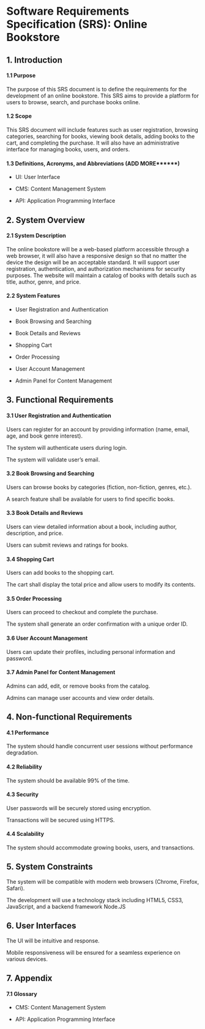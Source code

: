 # Software Requirements Specification (SRS): Online Bookstore 

 

## 1. Introduction 

#### 1.1 Purpose 

The purpose of this SRS document is to define the requirements for the development of an online bookstore. This SRS aims to provide a platform for users to browse, search, and purchase books online. 

#### 1.2 Scope 

This SRS document will include features such as user registration, browsing categories, searching for books, viewing book details, adding books to the cart, and completing the purchase. It will also have an administrative interface for managing books, users, and orders. 

#### 1.3 Definitions, Acronyms, and Abbreviations (ADD MORE******) 

- UI: User Interface 

- CMS: Content Management System 

- API: Application Programming Interface 

 

## 2. System Overview 

#### 2.1 System Description 

The online bookstore will be a web-based platform accessible through a web browser, it will also have a responsive design so that no matter the device the design will be an acceptable standard. It will support user registration, authentication, and authorization mechanisms for security purposes. The website will maintain a catalog of books with details such as title, author, genre, and price. 

#### 2.2 System Features 

- User Registration and Authentication 

- Book Browsing and Searching 

- Book Details and Reviews 

- Shopping Cart 

- Order Processing 

- User Account Management 

- Admin Panel for Content Management 

## 3. Functional Requirements 

#### 3.1 User Registration and Authentication 

Users can register for an account by providing information (name, email, age, and book genre interest). 

The system will authenticate users during login. 

The system will validate user’s email.  

#### 3.2 Book Browsing and Searching 

Users can browse books by categories (fiction, non-fiction, genres, etc.). 

A search feature shall be available for users to find specific books. 

#### 3.3 Book Details and Reviews 

Users can view detailed information about a book, including author, description, and price. 

Users can submit reviews and ratings for books. 

#### 3.4 Shopping Cart 

Users can add books to the shopping cart. 

The cart shall display the total price and allow users to modify its contents. 

#### 3.5 Order Processing 

Users can proceed to checkout and complete the purchase. 

The system shall generate an order confirmation with a unique order ID. 

#### 3.6 User Account Management 

Users can update their profiles, including personal information and password. 

#### 3.7 Admin Panel for Content Management 

Admins can add, edit, or remove books from the catalog. 

Admins can manage user accounts and view order details. 

## 4. Non-functional Requirements 

#### 4.1 Performance 

The system should handle concurrent user sessions without performance degradation. 

#### 4.2 Reliability 

The system should be available 99% of the time. 

#### 4.3 Security 

User passwords will be securely stored using encryption. 

Transactions will be secured using HTTPS. 

#### 4.4 Scalability 

The system should accommodate growing books, users, and transactions. 

## 5. System Constraints 

The system will be compatible with modern web browsers (Chrome, Firefox, Safari). 

The development will use a technology stack including HTML5, CSS3, JavaScript, and a backend framework Node.JS 

## 6. User Interfaces 

The UI will be intuitive and response. 

Mobile responsiveness will be ensured for a seamless experience on various devices. 

## 7. Appendix 

#### 7.1 Glossary 

- CMS: Content Management System 

- API: Application Programming Interface 

 

 
